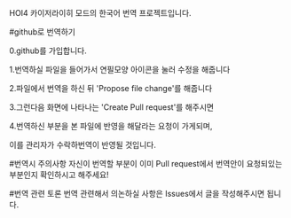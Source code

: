 HOI4 카이저라이히 모드의 한국어 번역 프로젝트입니다.

#github로 번역하기

0.github를 가입합니다.

1.번역하실 파일을 들어가서 연필모양 아이콘을 눌러 수정을 해줍니다

2.파일에서 번역을 하신 뒤 'Propose file change'를 해줍니다

3.그런다음 화면에 나타나는 'Create Pull request'를 해주시면

4.번역하신 부분을 본 파일에 반영을 해달라는 요청이 가게되며, 

이를 관리자가 수락하번역이 반영될 것입니다.

#번역시 주의사항
 자신이 번역할 부분이 이미 Pull request에서 번역안이 요청되있는 부분인지 확인하시고 해주세요!

#번역 관련 토론
 번역 관련해서 의논하실 사항은 Issues에서 글을 작성해주시면 됩니다.
